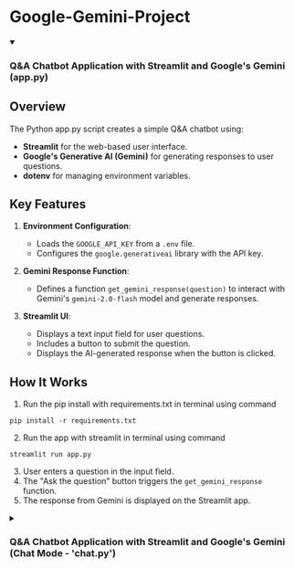 # Google-Gemini-Project

<details open>
  <summary> <b> <h3>Q&A Chatbot Application with Streamlit and Google's Gemini (app.py) </b></h3></summary>
  

## Overview
The Python app.py script creates a simple Q&A chatbot using:
- **Streamlit** for the web-based user interface.
- **Google's Generative AI (Gemini)** for generating responses to user questions.
- **dotenv** for managing environment variables.

## Key Features
1. **Environment Configuration**:
   - Loads the `GOOGLE_API_KEY` from a `.env` file.
   - Configures the `google.generativeai` library with the API key.

2. **Gemini Response Function**:
   - Defines a function `get_gemini_response(question)` to interact with Gemini's `gemini-2.0-flash` model and generate responses.

3. **Streamlit UI**:
   - Displays a text input field for user questions.
   - Includes a button to submit the question.
   - Displays the AI-generated response when the button is clicked.

## How It Works

1. Run the pip install with requirements.txt in terminal using command 
```
pip install -r requirements.txt
```
2. Run the app with streamlit in terminal using command 
```
streamlit run app.py
```
3. User enters a question in the input field.
4. The "Ask the question" button triggers the `get_gemini_response` function.
5. The response from Gemini is displayed on the Streamlit app.

</details>

<details >
  <summary> <b> <h3> Q&A Chatbot Application with Streamlit and Google's Gemini (Chat Mode - 'chat.py') </h3> </b> </summary>
   

## Overview
The Python script 'chat.py'  creates a Q&A chatbot with chat history and streaming responses using:
- **Streamlit** for the web-based user interface.
- **Google's Generative AI (Gemini)** for generating responses to user questions.
- **dotenv** for managing environment variables.

## Key Features
1. **Environment Configuration**:
   - Loads the `GOOGLE_API_KEY` from a `.env` file.
   - Configures the `google.generativeai` library with the API key.

2. **Gemini Chat Initialization**:
   - Initializes a `GenerativeModel` object for Gemini (`gemini-2.0-flash`).
   - Starts a chat session with an empty history using `model.start_chat(history=[])`.

3. **Gemini Response Function**:
   - Defines a function `get_gemini_response(question)` to send a message to the chat session.
   - Streams the response back in chunks for real-time updates.

4. **Streamlit UI**:
   - Displays a text input field for user questions.
   - Includes a button to submit the question.
   - Streams the AI-generated response chunk by chunk.
   - Displays the chat history after the response.

## How It Works
1. User enters a question in the input field.
2. The "Ask the question" button triggers the `get_gemini_response` function.
3. The response from Gemini is streamed and displayed in real-time.
4. The chat history is displayed below the response.

## Code Structure
- **Imports**: Handles environment variables, text formatting, and UI rendering.
- **Functions**:
  - `get_gemini_response`: Sends a message to the chat session and streams the response.
- **Streamlit App**:
  - Initializes the app with a title and header.
  - Provides an input field and button for user interaction.
  - Streams the AI-generated response and displays the chat history.

## Example Workflow
1. Open the Streamlit app by running command in terminal.
```
streamlit run qachat.py
```
2. Enter a question in the input field.
3. Click "Ask the question."
4. View the AI-generated response streamed in real-time.
5. Review the chat history displayed below the response.

</details>